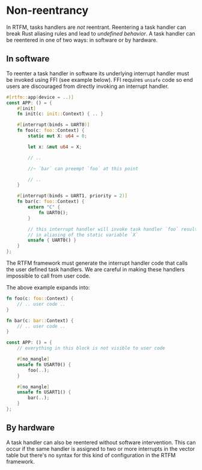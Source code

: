# Non-reentrancy

In RTFM, tasks handlers are *not* reentrant. Reentering a task handler can break
Rust aliasing rules and lead to *undefined behavior*. A task handler can be
reentered in one of two ways: in software or by hardware.

## In software

To reenter a task handler in software its underlying interrupt handler must be
invoked using FFI (see example below). FFI requires `unsafe` code so end users
are discouraged from directly invoking an interrupt handler.

``` rust
#[rtfm::app(device = ..)]
const APP: () = {
    #[init]
    fn init(c: init::Context) { .. }

    #[interrupt(binds = UART0)]
    fn foo(c: foo::Context) {
        static mut X: u64 = 0;

        let x: &mut u64 = X;

        // ..

        //~ `bar` can preempt `foo` at this point

        // ..
    }

    #[interrupt(binds = UART1, priority = 2)]
    fn bar(c: foo::Context) {
        extern "C" {
            fn UART0();
        }

        // this interrupt handler will invoke task handler `foo` resulting
        // in aliasing of the static variable `X`
        unsafe { UART0() }
    }
};
```

The RTFM framework must generate the interrupt handler code that calls the user
defined task handlers. We are careful in making these handlers impossible to
call from user code.

The above example expands into:

``` rust
fn foo(c: foo::Context) {
    // .. user code ..
}

fn bar(c: bar::Context) {
    // .. user code ..
}

const APP: () = {
    // everything in this block is not visible to user code

    #[no_mangle]
    unsafe fn USART0() {
        foo(..);
    }

    #[no_mangle]
    unsafe fn USART1() {
        bar(..);
    }
};
```

## By hardware

A task handler can also be reentered without software intervention. This can
occur if the same handler is assigned to two or more interrupts in the vector
table but there's no syntax for this kind of configuration in the RTFM
framework.
